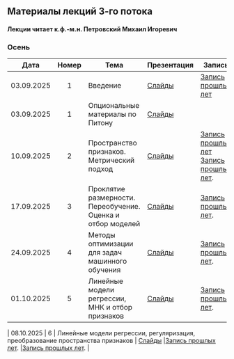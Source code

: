 ## Материалы лекций 3-го потока 
#### Лекции читает  к.ф.-м.н. Петровский Михаил Игоревич

### Осень

| Дата | Номер | Тема | Презентация | Запись | 
| :---: | :---: | --- | --- | --- |
| 03.09.2025 | 1 | Введение | [Слайды](https://github.com/MSU-ML-COURSE/ML-COURSE-25-26/blob/master/slides/3_stream/ML1-Intro-2025.pdf) |[Запись прошлых лет](https://rutube.ru/video/private/7924afbe3094ea8ea353c4a7a03bdf70/?p=finFQnHr5sPC20QFQVvudw) |
| 03.09.2025 | 1 | Опциональные материалы по Питону | [Слайды](https://github.com/MSU-ML-COURSE/ML-COURSE-25-26/blob/master/slides/3_stream/ML2-Python.pdf) | 
| 10.09.2025 | 2 | Пространство признаков. Метрический подход | [Слайды](https://github.com/MSU-ML-COURSE/ML-COURSE-25-26/blob/master/slides/3_stream/ML2-Tasks&Metric-2025.pdf) |[Запись прошлых лет](https://rutube.ru/video/private/7702e751dcef51af86356e4bcfc51c4d/?p=YKDqaGvwriLKmszIQ8aQwg) [Запись прошлых лет](https://rutube.ru/video/private/170158ac135f09c00a378c4018668272/?p=qkdf24vNNl8ME-owVjYlCg). |
| 17.09.2025 | 3 | Проклятие размерности. Переобучение. Оценка и отбор моделей | [Слайды](https://github.com/MSU-ML-COURSE/ML-COURSE-25-26/blob/master/slides/3_stream/ML3-Metric&ModelSelection-2025) |[Запись прошлых лет](https://rutube.ru/video/private/af48fc9ae96936bab29e2bdc9a2c78df/?r=wd&p=WOXwnKs5SphgiWyxhtiNqA). |
| 24.09.2025 | 4 | Методы оптимизации для задач машинного обучения | [Слайды](https://github.com/MSU-ML-COURSE/ML-COURSE-25-26/blob/master/slides/3_stream/ML4-opt-2025.pdf) |[Запись прошлых лет](https://rutube.ru/video/private/98c74ee3c08bd7636c0455465ca00f1e/?p=KPzKlKXRmjE_GuEkqmg-sw). |
| 01.10.2025 | 5 | Линейные модели регрессии, МНК и отбор признаков | [Слайды](https://github.com/MSU-ML-COURSE/ML-COURSE-25-26/blob/master/slides/3_stream/ML5-LinReg-2025.pdf) |[Запись прошлых лет](https://rutube.ru/video/private/b6b14c3aae382f2f007bd5660b37d618/?p=uzSnnG9D8N0O8b4uONwr_g). |

| 08.10.2025 | 6 | Линейные модели регрессии, регуляризация, преобразование пространства признаков | [Слайды](https://github.com/MSU-ML-COURSE/ML-COURSE-25-26/blob/master/slides/3_stream/ML6-LinReg-2025.pdf) |[Запись прошлых лет](https://rutube.ru/video/private/b033057c370fe7b7c6919ac7aa6f6f63/?p=oz5ynZZsDZjt7BnnmZ8qKA). |[Запись прошлых лет](https://rutube.ru/video/private/e7866302025489110dbdf0eddbdf64e1/?p=PQtl5CNpzcnyrG7VdBv7xQ). |
